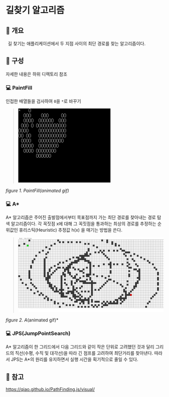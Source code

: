# 길찾기 알고리즘
## 📢 개요
 길 찾기는 애플리케이션에서 두 지점 사이의 최단 경로를 찾는 알고리즘이다.
  
## 📑 구성
  자세한 내용은 하위 디렉토리 참조
  
### 💻 PaintFill
  인접한 배열들을 검사하여 `0`을 `*`로 바꾸기
  
  >![capture](https://github.com/kbm0996/-Algorithm-Pathfind/blob/master/PaintFill/GIF.gif)
  
  *figure 1. PaintFill(animated gif)*
  
### 💻 A*
   A* 알고리즘은 주어진 출발점에서부터 목표점까지 가는 최단 경로를 찾아내는 경로 탐색 알고리즘이다. 각 꼭짓점 x에 대해 그 꼭짓점을 통과하는 최상의 경로를 추정하는 순위값인 휴리스틱(Heuristic) 추정값 h(x) 을 매기는 방법을 쓴다.
  
  >![capture](https://github.com/kbm0996/-Algorithm-Pathfind/blob/master/AStar/AGIF.gif)
  
  *figure 2. A*(animated gif)*
  
### 💻 JPS(JumpPointSearch)
  A* 알고리즘이 한 그리드에서 다음 그리드와 같이 작은 단위로 고려했던 것과 달리 그리드의 직선(수평, 수직 및 대각선)을 따라 긴 점프를 고려하여 최단거리를 찾아낸다. 따라서 JPS는 A*의 원리를 유지하면서 실행 시간을 획기적으로 줄일 수 있다.

## 📌 참고
 
https://qiao.github.io/PathFinding.js/visual/

